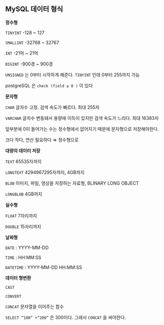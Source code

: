 ## MySQL 데이터 형식

**정수형**

`TINYINT`  -128 ~ 127

`SMALLINT` -32768 ~ 32767

`INT` -21억 ~ 21억

`BIGINT` -900경 ~ 900경

`UNSIGNED` 는 0부터 시작하게 해준다. `TINYINT` 인데 0부터 255까지 가능

postgreSQL 은 `check (field ≥ 0 )` 이 있다

**문자형**

`CHAR` 글자수 고정. 검색 속도가 빠르다. 최대 255자

`VARCHAR` 글자수 변동돼서 용량에 이득이 있지만 검색 속도가 느리다. 최대 16383자

앞부분에 0이 들어가는 수는 정수형에서 없어지기 때문에 문자형으로 저장해야한다. 

크다 작다, 연산 필요하다 ⇒ 정수형으로 

**대량의 데이터 저장**

`TEXT` 65535자까지

`LONGTEXT` 4294967295자까지, 4GB까지

`BLOB` 이미지, 파일, 영상을 저장하는 자료형, BLINARY LONG OBJECT

`LONGBLOB` 4GB까지

**실수형**

`FLOAT` 7자리까지

`DOUBLE` 15자리까지

**날짜형**

`DATE` : YYYY-MM-DD

`TIME` : HH:MM:SS

`DATETIME` : YYYY-MM-DD HH:MM:SS

**데이터 형변환**

`CAST`

`CONVERT`

`CONCAT` 문자열을 이어주는 함수

`SELECT “100” +”200”` 은 300이다. 그래서 `CONCAT` 을 써야한다.
